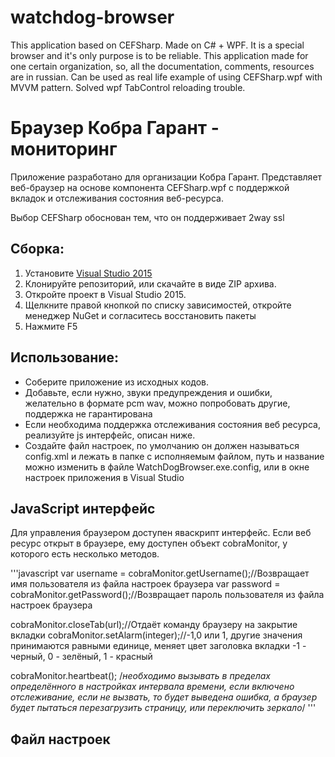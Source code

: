 # watchdog-browser
This application based on CEFSharp. Made on C# + WPF. It is a special browser and it's only purpose is to be reliable. This application made for one certain organization, so, all the documentation, comments, resources are in russian. Can be used as real life example of using CEFSharp.wpf with MVVM pattern. Solved wpf TabControl reloading trouble.


# Браузер Кобра Гарант - мониторинг
Приложение разработано для организации Кобра Гарант. Представляет веб-браузер на основе компонента CEFSharp.wpf с поддержкой вкладок и отслеживания состояния веб-ресурса.

Выбор CEFSharp обоснован тем, что он поддерживает 2way ssl


## Сборка:
1. Установите [Visual Studio 2015](https://www.visualstudio.com/ru/vs/community/)
2. Клонируйте репозиторий, или скачайте в виде ZIP архива.
3. Откройте проект в Visual Studio 2015.
4. Щелкните правой кнопкой по списку зависимостей, откройте менеджер NuGet и согласитесь восстановить пакеты
5. Нажмите F5

## Использование: 
+ Соберите приложение из исходных кодов.
+ Добавьте, если нужно, звуки предупреждения и ошибки, желательно в формате pcm wav, можно попробовать другие, поддержка не гарантирована
+ Если необходима поддержка отслеживания состояния веб ресурса, реализуйте js интерфейс, описан ниже.
+ Создайте файл настроек, по умолчанию он должен называться config.xml и лежать в папке с исполняемым файлом, путь и название можно изменить в файле WatchDogBrowser.exe.config, или в окне настроек приложения в Visual Studio

## JavaScript интерфейс
Для управления браузером доступен яваскрипт интерфейс. Если веб ресурс открыт в браузере, ему доступен объект cobraMonitor, у которого есть несколько методов.

'''javascript
var username = cobraMonitor.getUsername();//Возвращает имя пользователя из файла настроек браузера
var password = cobraMonitor.getPassword();//Возвращает пароль пользователя из файла настроек браузера

cobraMonitor.closeTab(url);//Отдаёт команду браузеру на закрытие вкладки
cobraMonitor.setAlarm(integer);//-1,0 или 1, другие значения принимаются равными единице, меняет цвет заголовка вкладки -1 - черный, 0 - зелёный, 1 - красный

cobraMonitor.heartbeat(); /*необходимо вызывать в пределах определённого в настройках интервала времени, если включено отслеживание, если не вызвать, то будет выведена ошибка, а браузер будет пытаться перезагрузить страницу, или переключить зеркало*/
'''

## Файл настроек
